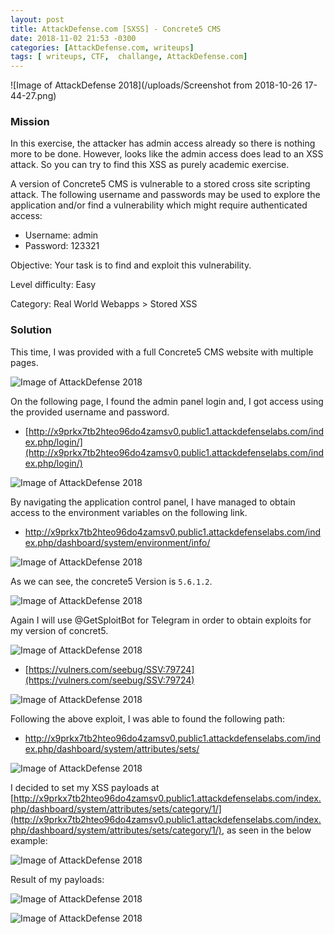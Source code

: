```yaml
---
layout: post
title: AttackDefense.com [SXSS] - Concrete5 CMS
date: 2018-11-02 21:53 -0300
categories: [AttackDefense.com, writeups]
tags: [ writeups, CTF,  challange, AttackDefense.com]
---
```


![Image of AttackDefense 2018](/uploads/Screenshot from 2018-10-26 17-44-27.png)

### Mission

In this exercise, the attacker has admin access already so there is nothing more to be done. However, looks like the admin access does lead to an XSS attack. So you can try to find this XSS as purely academic exercise.

A version of Concrete5 CMS is vulnerable to a stored cross site scripting attack.  The following username and passwords may be used to explore the application and/or find a vulnerability which might require authenticated access:

- Username: admin 
- Password: 123321

Objective: Your task is to find and exploit this vulnerability.

Level difficulty: Easy

Category: Real World Webapps > Stored XSS

### Solution

This time, I was provided with a full Concrete5 CMS website with multiple pages.

![Image of AttackDefense 2018](/uploads/adsxss2/image2.png)

On the following page, I found the admin panel login and, I got access using the provided username and password.

- [http://x9prkx7tb2hteo96do4zamsv0.public1.attackdefenselabs.com/index.php/login/](http://x9prkx7tb2hteo96do4zamsv0.public1.attackdefenselabs.com/index.php/login/)

![Image of AttackDefense 2018](/uploads/adsxss2/image10.png)

By navigating the application control panel, I have managed to obtain access to the environment variables on the following link.

- [http://x9prkx7tb2hteo96do4zamsv0.public1.attackdefenselabs.com/index.php/dashboard/system/environment/info/
](http://x9prkx7tb2hteo96do4zamsv0.public1.attackdefenselabs.com/index.php/dashboard/system/environment/info/
)

![Image of AttackDefense 2018](/uploads/adsxss2/image6.png)


As we can see, the concrete5 Version is ```5.6.1.2```. 

![Image of AttackDefense 2018](/uploads/adsxss2/image8.png)

Again I will use @GetSploitBot for Telegram in order to obtain exploits for my version of concret5.

![Image of AttackDefense 2018](/uploads/adsxss2/image5.png)

- [https://vulners.com/seebug/SSV:79724](https://vulners.com/seebug/SSV:79724)

![Image of AttackDefense 2018](/uploads/adsxss2/image1.png)

Following the above exploit, I was able to found the following path:

- [http://x9prkx7tb2hteo96do4zamsv0.public1.attackdefenselabs.com/index.php/dashboard/system/attributes/sets/
](http://x9prkx7tb2hteo96do4zamsv0.public1.attackdefenselabs.com/index.php/dashboard/system/attributes/sets/
)

![Image of AttackDefense 2018](/uploads/adsxss2/image4.png)

I decided to set my XSS payloads at [http://x9prkx7tb2hteo96do4zamsv0.public1.attackdefenselabs.com/index.php/dashboard/system/attributes/sets/category/1/](http://x9prkx7tb2hteo96do4zamsv0.public1.attackdefenselabs.com/index.php/dashboard/system/attributes/sets/category/1/), as seen in the below example:

![Image of AttackDefense 2018](/uploads/adsxss2/image7.png)

Result of my payloads:

![Image of AttackDefense 2018](/uploads/adsxss2/image9.png)

![Image of AttackDefense 2018](/uploads/adsxss2/image3.png)

